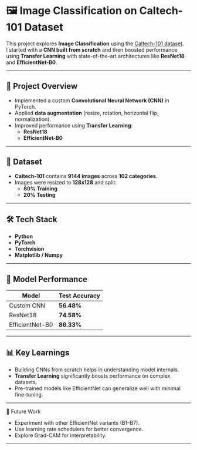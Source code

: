 # 🖼️ Image Classification on Caltech-101 Dataset

This project explores **Image Classification** using the [Caltech-101 dataset](http://www.vision.caltech.edu/Image_Datasets/Caltech101/).  
I started with a **CNN built from scratch** and then boosted performance using **Transfer Learning** with state-of-the-art architectures like **ResNet18** and **EfficientNet-B0**.

---

## 📌 Project Overview
- Implemented a custom **Convolutional Neural Network (CNN)** in PyTorch.  
- Applied **data augmentation** (resize, rotation, horizontal flip, normalization).  
- Improved performance using **Transfer Learning**:
  - **ResNet18**
  - **EfficientNet-B0**

---

## 📂 Dataset
- **Caltech-101** contains **9144 images** across **102 categories**.  
- Images were resized to **128x128** and split:
  - **80% Training**
  - **20% Testing**

---

## 🛠️ Tech Stack
- **Python**
- **PyTorch**
- **Torchvision**
- **Matplotlib / Numpy**

---

## 🚀 Model Performance
| Model              | Test Accuracy |
|--------------------|---------------|
| Custom CNN         | **56.48%**    |
| ResNet18           | **74.58%**    |
| EfficientNet-B0    | **86.33%**    |

---

## 📊 Key Learnings
- Building CNNs from scratch helps in understanding model internals.  
- **Transfer Learning** significantly boosts performance on complex datasets.  
- Pre-trained models like EfficientNet can generalize well with minimal fine-tuning.  

---

🔮 Future Work

- Experiment with other EfficientNet variants (B1–B7).
- Use learning rate schedulers for better convergence.
- Explore Grad-CAM for interpretability.

---



